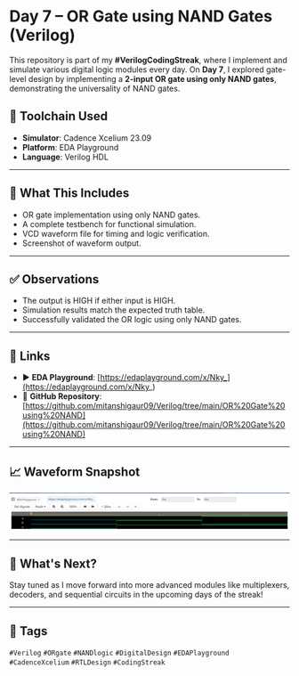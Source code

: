 # Day 7 – OR Gate using NAND Gates (Verilog)

This repository is part of my **#VerilogCodingStreak**, where I implement and simulate various digital logic modules every day. On **Day 7**, I explored gate-level design by implementing a **2-input OR gate using only NAND gates**, demonstrating the universality of NAND gates.

## 🔧 Toolchain Used

- **Simulator**: Cadence Xcelium 23.09
- **Platform**: EDA Playground
- **Language**: Verilog HDL

---

## 📌 What This Includes

- OR gate implementation using only NAND gates.
- A complete testbench for functional simulation.
- VCD waveform file for timing and logic verification.
- Screenshot of waveform output.

---

## ✅ Observations

- The output is HIGH if either input is HIGH.
- Simulation results match the expected truth table.
- Successfully validated the OR logic using only NAND gates.

---

## 📎 Links

- ▶️ **EDA Playground**: [https://edaplayground.com/x/Nky_](https://edaplayground.com/x/Nky_)
- 📂 **GitHub Repository**: [https://github.com/mitanshigaur09/Verilog/tree/main/OR%20Gate%20using%20NAND](https://github.com/mitanshigaur09/Verilog/tree/main/OR%20Gate%20using%20NAND)

---

## 📈 Waveform Snapshot

![Waveform Output](waveform.png)

---

## 🏁 What's Next?

Stay tuned as I move forward into more advanced modules like multiplexers, decoders, and sequential circuits in the upcoming days of the streak!

---

## 🔖 Tags

`#Verilog` `#ORgate` `#NANDlogic` `#DigitalDesign` `#EDAPlayground` `#CadenceXcelium` `#RTLDesign` `#CodingStreak`
